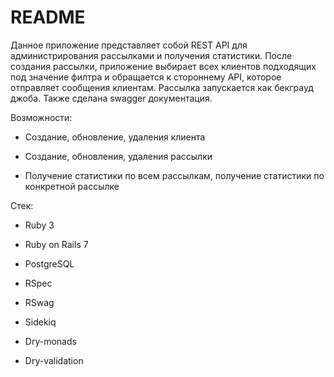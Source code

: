 # README

Данное приложение представляет собой REST API для администрирования рассылками
и получения статистики. 
После создания рассылки, приложение выбирает всех клиентов подходящих под значение
филтра и обращается к стороннему API, которое отправляет сообщения
клиентам. Рассылка запускается как бекграуд джоба. Также сделана swagger документация.

Возможности:

* Создание, обновление, удаления клиента 

* Создание, обновления, удаления рассылки

* Получение статистики по всем рассылкам, получение статистики по конкретной рассылке

Стек:

* Ruby 3

* Ruby on Rails 7

* PostgreSQL

* RSpec

* RSwag

* Sidekiq

* Dry-monads

* Dry-validation
